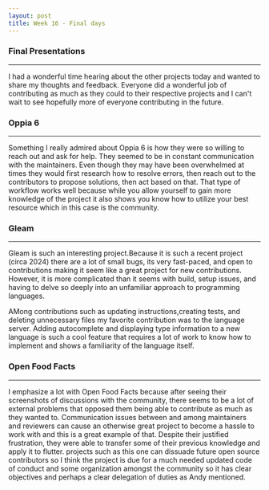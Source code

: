 ```yaml
---
layout: post
title: Week 16 - Final days
---
```


### Final Presentations
------
I had a wonderful time hearing about the other projects today and wanted to share my thoughts and feedback. Everyone did a wonderful job of contributing as much as they could to their respective projects and I can't wait to see hopefully more of everyone contributing in the future.

### Oppia 6
------

Something I really admired about Oppia 6 is how they were so willing to reach out and ask for help. They seemed to be in constant communication with the maintainers. Even though they may have been overwhelmed at times they would first research how to resolve errors, then reach out to the contributors to propose solutions, then act based on that. That type of workflow works well because while you allow yourself to gain more knowledge of the project it also shows you know how to utilize your best resource which in this case is the community.


### Gleam
------

Gleam is such an interesting project.Because it is such a recent project (circa 2024) there are a lot of small bugs, its very fast-paced, and open to contributions making it seem like a great project for new contributions. However, it is more complicated than it seems with build, setup issues, and having to delve so deeply into an unfamiliar approach to programming languages. 

AMong contributions such as updating instructions,creating tests, and deleting unnecessary files my favorite contribution was to the language server. Adding autocomplete and displaying type information to a new language is such a cool feature that requires a lot of work to know how to implement and shows a familiarity of the language itself.

### Open Food Facts
------

I emphasize a lot with Open Food Facts because after seeing their screenshots of discussions with the community, there seems to be a lot of external problems that opposed them being able to contribute as much as they wanted to. Communication issues between and among maintainers and reviewers can cause an otherwise great project to become a hassle to work with and this is a great example of that. Despite their justified frustration, they were able to transfer some of their previous knowledge and apply it to flutter. projects such as this one can dissuade future open source contributors so I think the project is due for a much needed updated code of conduct and some organization amongst the community so it has clear objectives and perhaps a clear delegation of duties as Andy mentioned.